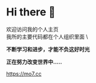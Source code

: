 # Hi there 👋

欢迎访问我的个人主页 \
我所的主要代码都在个人组织里面 \

**不断学习和进步，才能不负这好时光**

**正在努力改变世界中.....**

https://mo7.cc


<!--
**meichangliang/meichangliang** is a ✨ _special_ ✨ repository because its `README.md` (this file) appears on your GitHub profile.

Here are some ideas to get you started:

- 🔭 I’m currently working on ...
- 🌱 I’m currently learning ...
- 👯 I’m looking to collaborate on ...
- 🤔 I’m looking for help with ...
- 💬 Ask me about ...
- 📫 How to reach me: ...
- 😄 Pronouns: ...
- ⚡ Fun fact: ...
-->
